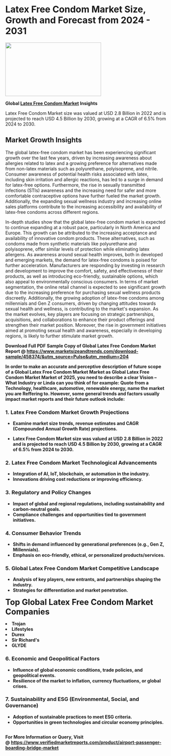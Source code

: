<H1>Latex Free Condom Market Size, Growth and Forecast from 2024 - 2031</H1><img class="aligncenter size-medium wp-image-584254" src="https://thirdeyenews.in/wp-content/uploads/2024/09/Global-Market-Research-300x168.jpeg" alt="" width="300" height="168" /><p><strong>Global&nbsp;<a href="https://www.marketsizeandtrends.com/download-sample/458374/&amp;utm_source=Pulse&amp;utm_medium=204">Latex Free Condom Market</a> Insights</strong></p><p>Latex Free Condom Market size was valued at USD 2.8 Billion in 2022 and is projected to reach USD 4.5 Billion by 2030, growing at a CAGR of 6.5% from 2024 to 2030.</p><p><h2>Market Growth Insights</h2> <p>The global latex-free condom market has been experiencing significant growth over the last few years, driven by increasing awareness about allergies related to latex and a growing preference for alternatives made from non-latex materials such as polyurethane, polyisoprene, and nitrile. Consumer awareness of potential health risks associated with latex, including skin irritation and allergic reactions, has led to a surge in demand for latex-free options. Furthermore, the rise in sexually transmitted infections (STIs) awareness and the increasing need for safer and more comfortable contraceptive options have further fueled the market growth. Additionally, the expanding sexual wellness industry and increasing online sales platforms contribute to the increasing accessibility and availability of latex-free condoms across different regions.</p> <p><strong></strong></p> <p>In-depth studies show that the global latex-free condom market is expected to continue expanding at a robust pace, particularly in North America and Europe. This growth can be attributed to the increasing acceptance and availability of innovative condom products. These alternatives, such as condoms made from synthetic materials like polyurethane and polyisoprene, offer similar levels of protection while eliminating latex allergens. As awareness around sexual health improves, both in developed and emerging markets, the demand for latex-free condoms is poised for further acceleration. Manufacturers are responding by investing in research and development to improve the comfort, safety, and effectiveness of their products, as well as introducing eco-friendly, sustainable options, which also appeal to environmentally conscious consumers. In terms of market segmentation, the online retail channel is expected to see significant growth due to the increasing preference for purchasing sexual wellness products discreetly. Additionally, the growing adoption of latex-free condoms among millennials and Gen Z consumers, driven by changing attitudes towards sexual health and wellness, is contributing to the market's expansion. As the market evolves, key players are focusing on strategic partnerships, acquisitions, and collaborations to enhance their product offerings and strengthen their market position. Moreover, the rise in government initiatives aimed at promoting sexual health and awareness, especially in developing regions, is likely to further stimulate market growth. <p><strong></p><p><span class=""><strong>Download Full PDF Sample Copy of Global Latex Free Condom Market Report</strong> @ <a href="https://www.marketsizeandtrends.com/download-sample/458374/&amp;utm_source=Pulse&amp;utm_medium=204" target="_blank">https://www.marketsizeandtrends.com/download-sample/458374/&amp;utm_source=Pulse&amp;utm_medium=204</a></span></p><p>In order to make an accurate and perceptive description of future scope of a Global&nbsp;Latex Free Condom Market Market as Global&nbsp;Latex Free Condom Market Market of 2025, you need to describe a clear Vision &ndash; What Industry or Linda can you think of for example: Quote from a Technology, healthcare, automotive, renewable energy, name the market you are Reffering to. However, some general trends and factors usually impact market reports and their future outlook include:</p><h3>1.&nbsp;<strong>Latex Free Condom Market Growth Projections</strong></h3><ul><li>Examine market size trends, revenue estimates and CAGR (Compounded Annual Growth Rate) projections.</li><li><p>Latex Free Condom Market size was valued at USD 2.8 Billion in 2022 and is projected to reach USD 4.5 Billion by 2030, growing at a CAGR of 6.5% from 2024 to 2030.</p></li></ul><h3>2.&nbsp;<strong>Latex Free Condom Market Technological Advancements</strong></h3><ul><li>Integration of AI, IoT, blockchain, or automation in the industry.</li><li>Innovations driving cost reductions or improving efficiency.</li></ul><h3>3.&nbsp;<strong>Regulatory and Policy Changes</strong></h3><ul><li>Impact of global and regional regulations, including sustainability and carbon-neutral goals.</li><li>Compliance challenges and opportunities tied to government initiatives.</li></ul><h3>4.&nbsp;<strong>Consumer Behavior Trends</strong></h3><ul><li>Shifts in demand influenced by generational preferences (e.g., Gen Z, Millennials).</li><li>Emphasis on eco-friendly, ethical, or personalized products/services.</li></ul><h3>5.&nbsp;<strong>Global Latex Free Condom Market Competitive Landscape</strong></h3><ul><li>Analysis of key players, new entrants, and partnerships shaping the industry.</li><li>Strategies for differentiation and market penetration.</li></ul><p data-pm-slice="1 1 []"><span style="color: inherit; font-family: inherit; font-size: 25px;">Top Global Latex Free Condom Market Companies</span></p><div class="" data-test-id=""><p><li>Trojan</li><li> Lifestyles</li><li> Durex</li><li> Sir Richard's</li><li> GLYDE</li></p></div><h3>6.&nbsp;<strong>Economic and Geopolitical Factors</strong></h3><ul><li>Influence of global economic conditions, trade policies, and geopolitical events.</li><li>Resilience of the market to inflation, currency fluctuations, or global crises.</li></ul><h3>7.&nbsp;<strong>Sustainability and ESG (Environmental, Social, and Governance)</strong></h3><ul><li>Adoption of sustainable practices to meet ESG criteria.</li><li>Opportunities in green technologies and circular economy principles.</li></ul><h2><strong style="font-size: 14px;">For More Information or Query, Visit @&nbsp;</strong><a style="background-color: #ffffff; font-size: 14px;" href="https://www.marketsizeandtrends.com/report/latex-free-condom-market/" target="_blank">https://www.verifiedmarketreports.com/product/airport-passenger-boarding-bridge-market</a></h2>
